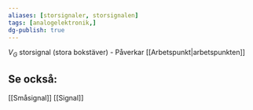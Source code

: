 ```yaml
---
aliases: [storsignaler, storsignalen]
tags: [analogelektronik,]
dg-publish: true
---
```

 $V_G$ storsignal (stora bokstäver)
	- Påverkar [[Arbetspunkt|arbetspunkten]]

## Se också:
[[Småsignal]]
[[Signal]]